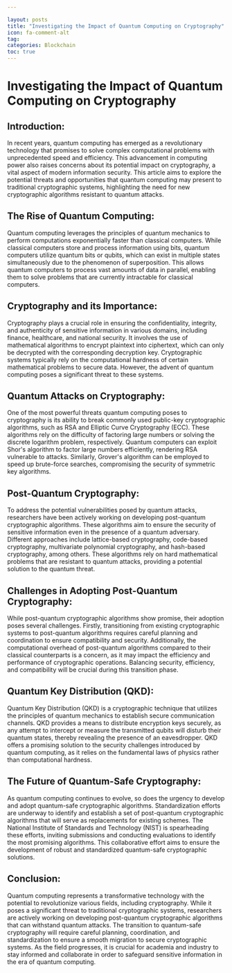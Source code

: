 ```yaml
---

layout: posts
title: "Investigating the Impact of Quantum Computing on Cryptography"
icon: fa-comment-alt
tag:      
categories: Blockchain
toc: true
---
```




# Investigating the Impact of Quantum Computing on Cryptography

## Introduction:

In recent years, quantum computing has emerged as a revolutionary technology that promises to solve complex computational problems with unprecedented speed and efficiency. This advancement in computing power also raises concerns about its potential impact on cryptography, a vital aspect of modern information security. This article aims to explore the potential threats and opportunities that quantum computing may present to traditional cryptographic systems, highlighting the need for new cryptographic algorithms resistant to quantum attacks.

## The Rise of Quantum Computing:

Quantum computing leverages the principles of quantum mechanics to perform computations exponentially faster than classical computers. While classical computers store and process information using bits, quantum computers utilize quantum bits or qubits, which can exist in multiple states simultaneously due to the phenomenon of superposition. This allows quantum computers to process vast amounts of data in parallel, enabling them to solve problems that are currently intractable for classical computers.

## Cryptography and its Importance:

Cryptography plays a crucial role in ensuring the confidentiality, integrity, and authenticity of sensitive information in various domains, including finance, healthcare, and national security. It involves the use of mathematical algorithms to encrypt plaintext into ciphertext, which can only be decrypted with the corresponding decryption key. Cryptographic systems typically rely on the computational hardness of certain mathematical problems to secure data. However, the advent of quantum computing poses a significant threat to these systems.

## Quantum Attacks on Cryptography:

One of the most powerful threats quantum computing poses to cryptography is its ability to break commonly used public-key cryptographic algorithms, such as RSA and Elliptic Curve Cryptography (ECC). These algorithms rely on the difficulty of factoring large numbers or solving the discrete logarithm problem, respectively. Quantum computers can exploit Shor's algorithm to factor large numbers efficiently, rendering RSA vulnerable to attacks. Similarly, Grover's algorithm can be employed to speed up brute-force searches, compromising the security of symmetric key algorithms.

## Post-Quantum Cryptography:

To address the potential vulnerabilities posed by quantum attacks, researchers have been actively working on developing post-quantum cryptographic algorithms. These algorithms aim to ensure the security of sensitive information even in the presence of a quantum adversary. Different approaches include lattice-based cryptography, code-based cryptography, multivariate polynomial cryptography, and hash-based cryptography, among others. These algorithms rely on hard mathematical problems that are resistant to quantum attacks, providing a potential solution to the quantum threat.

## Challenges in Adopting Post-Quantum Cryptography:

While post-quantum cryptographic algorithms show promise, their adoption poses several challenges. Firstly, transitioning from existing cryptographic systems to post-quantum algorithms requires careful planning and coordination to ensure compatibility and security. Additionally, the computational overhead of post-quantum algorithms compared to their classical counterparts is a concern, as it may impact the efficiency and performance of cryptographic operations. Balancing security, efficiency, and compatibility will be crucial during this transition phase.

## Quantum Key Distribution (QKD):

Quantum Key Distribution (QKD) is a cryptographic technique that utilizes the principles of quantum mechanics to establish secure communication channels. QKD provides a means to distribute encryption keys securely, as any attempt to intercept or measure the transmitted qubits will disturb their quantum states, thereby revealing the presence of an eavesdropper. QKD offers a promising solution to the security challenges introduced by quantum computing, as it relies on the fundamental laws of physics rather than computational hardness.

## The Future of Quantum-Safe Cryptography:

As quantum computing continues to evolve, so does the urgency to develop and adopt quantum-safe cryptographic algorithms. Standardization efforts are underway to identify and establish a set of post-quantum cryptographic algorithms that will serve as replacements for existing schemes. The National Institute of Standards and Technology (NIST) is spearheading these efforts, inviting submissions and conducting evaluations to identify the most promising algorithms. This collaborative effort aims to ensure the development of robust and standardized quantum-safe cryptographic solutions.

## Conclusion:

Quantum computing represents a transformative technology with the potential to revolutionize various fields, including cryptography. While it poses a significant threat to traditional cryptographic systems, researchers are actively working on developing post-quantum cryptographic algorithms that can withstand quantum attacks. The transition to quantum-safe cryptography will require careful planning, coordination, and standardization to ensure a smooth migration to secure cryptographic systems. As the field progresses, it is crucial for academia and industry to stay informed and collaborate in order to safeguard sensitive information in the era of quantum computing.